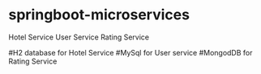 # springboot-microservices
Hotel Service
User Service
Rating Service


#H2 database for Hotel Service
#MySql for User service
#MongodDB for Rating Service 


